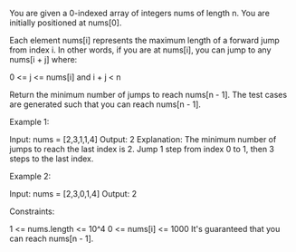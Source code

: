 You are given a 0-indexed array of integers nums of length n. You are
initially positioned at nums[0].

Each element nums[i] represents the maximum length of a forward jump from
index i. In other words, if you are at nums[i], you can jump to any nums[i +
j] where:


0 <= j <= nums[i] and
i + j < n


Return the minimum number of jumps to reach nums[n - 1]. The test cases are
generated such that you can reach nums[n - 1].


Example 1:


Input: nums = [2,3,1,1,4]
Output: 2
Explanation: The minimum number of jumps to reach the last index is 2. Jump 1
step from index 0 to 1, then 3 steps to the last index.


Example 2:


Input: nums = [2,3,0,1,4]
Output: 2



Constraints:


1 <= nums.length <= 10^4
0 <= nums[i] <= 1000
It's guaranteed that you can reach nums[n - 1].





